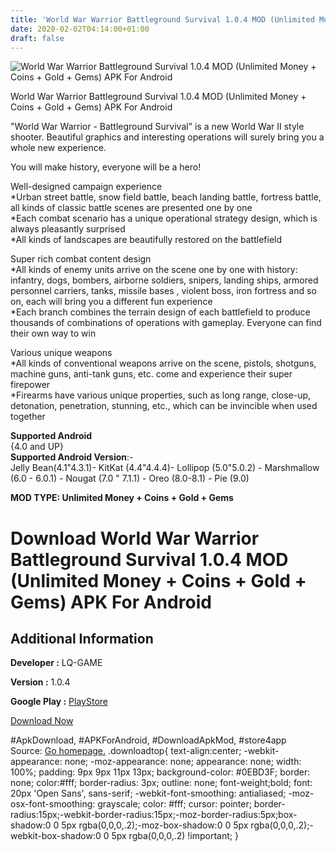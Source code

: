 ```yaml
---
title: 'World War Warrior Battleground Survival 1.0.4 MOD (Unlimited Money + Coins + Gold + Gems) APK For Android'
date: 2020-02-02T04:14:00+01:00
draft: false
---
```


![World War Warrior Battleground Survival 1.0.4 MOD (Unlimited Money + Coins + Gold + Gems) APK For Android](https://i0.wp.com/apkhome.net/wp-content/uploads/2020/02/World-War-Warrior-Battleground-Survival-1.0.4-MOD-Unlimited-Money-Coins-Gold-Gems.png "World War Warrior Battleground Survival 1.0.4 MOD (Unlimited Money + Coins + Gold + Gems) APK For Android")

  

World War Warrior Battleground Survival 1.0.4 MOD (Unlimited Money + Coins + Gold + Gems) APK For Android

"World War Warrior - Battleground Survival" is a new World War II style shooter. Beautiful graphics and interesting operations will surely bring you a whole new experience.

You will make history, everyone will be a hero!

Well-designed campaign experience  
\*Urban street battle, snow field battle, beach landing battle, fortress battle, all kinds of classic battle scenes are presented one by one  
\*Each combat scenario has a unique operational strategy design, which is always pleasantly surprised  
\*All kinds of landscapes are beautifully restored on the battlefield

Super rich combat content design  
\*All kinds of enemy units arrive on the scene one by one with history: infantry, dogs, bombers, airborne soldiers, snipers, landing ships, armored personnel carriers, tanks, missile bases , violent boss, iron fortress and so on, each will bring you a different fun experience  
\*Each branch combines the terrain design of each battlefield to produce thousands of combinations of operations with gameplay. Everyone can find their own way to win

Various unique weapons  
\*All kinds of conventional weapons arrive on the scene, pistols, shotguns, machine guns, anti-tank guns, etc. come and experience their super firepower  
\*Firearms have various unique properties, such as long range, close-up, detonation, penetration, stunning, etc., which can be invincible when used together

**Supported Android**  
{4.0 and UP}  
**Supported Android Version**:-  
Jelly Bean(4.1"4.3.1)- KitKat (4.4"4.4.4)- Lollipop (5.0"5.0.2) - Marshmallow (6.0 - 6.0.1) - Nougat (7.0 " 7.1.1) - Oreo (8.0-8.1) - Pie (9.0)

**MOD TYPE: Unlimited Money + Coins + Gold + Gems**

Download World War Warrior Battleground Survival 1.0.4 MOD (Unlimited Money + Coins + Gold + Gems) APK For Android
==================================================================================================================

Additional Information
----------------------

**Developer :** LQ-GAME

**Version :** 1.0.4

**Google Play :** [PlayStore](https://play.google.com/store/apps/details?id=com.lq.ww2warrior)

  

[Download Now](https://store4app.co/post/world-war-warrior-battleground-survival-1-0-4-mod-unlimited-money-coins-gold-gems-apk-for-android_1580573881)

  
#ApkDownload, #APKForAndroid, #DownloadApkMod, #store4app  
Source: [Go homepage.](https://store4app.co/post/world-war-warrior-battleground-survival-1-0-4-mod-unlimited-money-coins-gold-gems-apk-for-android_1580573881) .downloadtop{ text-align:center; -webkit-appearance: none; -moz-appearance: none; appearance: none; width: 100%; padding: 9px 9px 11px 13px; background-color: #0EBD3F; border: none; color:#fff; border-radius: 3px; outline: none; font-weight;bold; font: 20px 'Open Sans', sans-serif; -webkit-font-smoothing: antialiased; -moz-osx-font-smoothing: grayscale; color: #fff; cursor: pointer; border-radius:15px;-webkit-border-radius:15px;-moz-border-radius:5px;box-shadow:0 0 5px rgba(0,0,0,.2);-moz-box-shadow:0 0 5px rgba(0,0,0,.2);-webkit-box-shadow:0 0 5px rgba(0,0,0,.2) !important; }